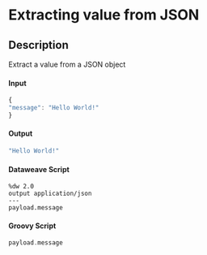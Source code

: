 # Extracting value from JSON

## Description

Extract a value from a JSON object

#### Input
``` javascript
{
"message": "Hello World!"
}
```
#### Output

``` javascript
"Hello World!"
```

#### Dataweave Script

```
%dw 2.0
output application/json
---
payload.message
```

#### Groovy Script

``` groovy
payload.message
```
